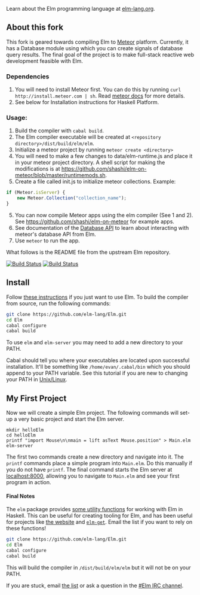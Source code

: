 Learn about the Elm programming language at [elm-lang.org](http://elm-lang.org/).

## About this fork

This fork is geared towards compiling Elm to [Meteor](http://meteor.com) platform. Currently, it has a Database module using which you can create signals of database query results. The final goal of the project is to make full-stack reactive web development feasible with Elm.

### Dependencies

1. You will need to install Meteor first. You can do this by running `curl http://install.meteor.com | sh`. Read [meteor docs](http://dosc.meteor.com) for more details.
2. See below for Installation instructions for Haskell Platform.

### Usage:

1. Build the compiler with `cabal build`.
2. The Elm compiler executable will be created at `<repository directory>/dist/build/elm/elm`.
3. Initialize a meteor project by running `meteor create <directory>`
3. You will need to make a few changes to data/elm-runtime.js and place it in your meteor project directory. A shell script for making the modifications is at https://github.com/shashi/elm-on-meteor/blob/master/runtimemods.sh.
4. Create a file called init.js to initialize meteor collections. Example:
```js
if (Meteor.isServer) {
    new Meteor.Collection("collection_name");
}
```
5. You can now compile Meteor apps using the elm compiler (See 1 and 2). See https://github.com/shashi/elm-on-meteor for example apps.
6. See documentation of the [Database API](https://github.com/shashi/Elm/blob/elm-on-meteor/libraries/Database.elm) to learn about interacting with meteor's database API from Elm.
7. Use `meteor` to run the app.

What follows is the README file from the upstream Elm repository.

[![Build Status](https://travis-ci.org/evancz/Elm.png)](https://travis-ci.org/evancz/Elm)
[![Build Status](https://travis-ci.org/elm-lang/Elm.png)](https://travis-ci.org/elm-lang/Elm)

## Install

Follow [these instructions][installer] if you just want to use Elm. To build
the compiler from source, run the following commands:

 [installer]: https://github.com/elm-lang/elm-platform/blob/master/README.md#elm-platform 

```bash
git clone https://github.com/elm-lang/Elm.git
cd Elm
cabal configure
cabal build
```

To use `elm` and `elm-server` you may need to add a new directory to your PATH.

Cabal should tell you where your executables are located upon
successful installation. It'll be something like `/home/evan/.cabal/bin`
which you should append to your PATH variable.
See this tutorial if you are new to changing your PATH in
[Unix/Linux](http://www.cyberciti.biz/faq/unix-linux-adding-path/).

## My First Project

Now we will create a simple Elm project.
The following commands will set-up a very basic project and start the Elm server.

    mkdir helloElm
    cd helloElm
    printf "import Mouse\n\nmain = lift asText Mouse.position" > Main.elm
    elm-server

The first two commands create a new directory and navigate into it. The `printf`
commands place a simple program into `Main.elm`. Do this manually if you do not
have `printf`. The final command starts the Elm server at [localhost:8000](http://localhost:8000/),
allowing you to navigate to `Main.elm` and see your first program in action.

#### Final Notes

The `elm` package provides
[some utility functions](http://hackage.haskell.org/package/Elm) for
working with Elm in Haskell. This can be useful for creating tooling
for Elm, and has been useful for projects like
[the website](http://elm-lang.org/) and
[`elm-get`](https://github.com/evancz/elm-get). Email the list if you
want to rely on these functions!

 [installer]: https://github.com/elm-lang/elm-platform/blob/master/README.md#elm-platform 

```bash
git clone https://github.com/elm-lang/Elm.git
cd Elm
cabal configure
cabal build
```

This will build the compiler in `/dist/build/elm/elm` but it will not be on
your PATH.

If you are stuck, email
[the list](https://groups.google.com/forum/?fromgroups#!forum/elm-discuss)
or ask a question in the
[#Elm IRC channel](http://webchat.freenode.net/?channels=elm). 
